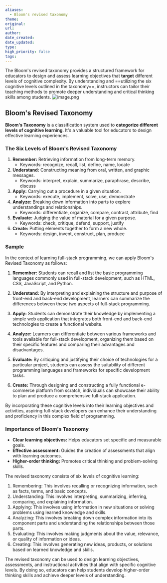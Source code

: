 ```yaml
---
aliases:
  - Bloom's revised taxonomy
theme: 
original: 
url: 
author: 
date_created: 
date_updated: 
type: 
high_priority: false
tags:
---
```

The Bloom's revised taxonomy provides a structured framework for educators to design and assess learning objectives that **target** different levels of cognitive complexity. By understanding and ==utilizing the six cognitive levels outlined in the taxonomy==, instructors can tailor their teaching methods to promote deeper understanding and critical thinking skills among students.
![image.png](https://cdn.jsdelivr.net/gh/duanbiao2000/BlogGallery@main/picture/20240813102633.png)
## Bloom's Revised Taxonomy

**Bloom's Taxonomy** is a classification system used to **categorize different levels of cognitive learning**. It's a valuable tool for educators to design effective learning experiences.


### The Six Levels of Bloom's Revised Taxonomy

1. **Remember:** Retrieving information from long-term memory.
    - Keywords: recognize, recall, list, define, name, locate
2. **Understand:** Constructing meaning from oral, written, and graphic messages.
    - Keywords: interpret, explain, summarize, paraphrase, describe, discuss
3. **Apply:** Carrying out a procedure in a given situation.
    - Keywords: execute, implement, solve, use, demonstrate
4. **Analyze:** Breaking down information into parts to explore understandings and relationships.
    - Keywords: differentiate, organize, compare, contrast, attribute, find
5. **Evaluate:** Judging the value of material for a given purpose.
    - Keywords: check, critique, defend, support, justify
6. **Create:** Putting elements together to form a new whole.
    - Keywords: design, invent, construct, plan, produce

### Sample

In the context of learning full-stack programming, we can apply Bloom's Revised Taxonomy as follows:

1. **Remember:** Students can recall and list the basic programming languages commonly used in full-stack development, such as HTML, CSS, JavaScript, and Python.
   
2. **Understand:** By interpreting and explaining the structure and purpose of front-end and back-end development, learners can summarize the differences between these two aspects of full-stack programming.
   
3. **Apply:** Students can demonstrate their knowledge by implementing a simple web application that integrates both front-end and back-end technologies to create a functional website.
   
4. **Analyze:** Learners can differentiate between various frameworks and tools available for full-stack development, organizing them based on their specific features and comparing their advantages and disadvantages.
   
5. **Evaluate:** By critiquing and justifying their choice of technologies for a particular project, students can assess the suitability of different programming languages and frameworks for specific development tasks.
   
6. **Create:** Through designing and constructing a fully functional e-commerce platform from scratch, individuals can showcase their ability to plan and produce a comprehensive full-stack application.

By incorporating these cognitive levels into their learning objectives and activities, aspiring full-stack developers can enhance their understanding and proficiency in this complex field of programming.

### Importance of Bloom's Taxonomy

- **Clear learning objectives:** Helps educators set specific and measurable goals.
- **Effective assessment:** Guides the creation of assessments that align with learning outcomes.
- **Higher-order thinking:** Promotes critical thinking and problem-solving skills.


The revised taxonomy consists of six levels of cognitive learning:

1. Remembering: This involves recalling or recognizing information, such as facts, terms, and basic concepts.
2. Understanding: This involves interpreting, summarizing, inferring, comparing, and explaining information.
3. Applying: This involves using information in new situations or solving problems using learned knowledge and skills.
4. Analyzing: This involves breaking down complex information into its component parts and understanding the relationships between those parts.
5. Evaluating: This involves making judgments about the value, relevance, or quality of information or ideas.
6. Creating: This involves generating new ideas, products, or solutions based on learned knowledge and skills.

The revised taxonomy can be used to design learning objectives, assessments, and instructional activities that align with specific cognitive levels. By doing so, educators can help students develop higher-order thinking skills and achieve deeper levels of understanding.

